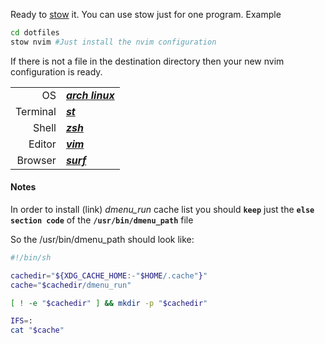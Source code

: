Ready to [stow](https://www.gnu.org/software/stow/) it.
You can use stow just for one program. Example
```sh
cd dotfiles
stow nvim #Just install the nvim configuration
```
If there is not a file in the destination directory then
your new nvim configuration is ready.

|||
|---------:|:------------------------------------------|
| OS       | ***[arch linux](https://archlinux.org)*** |
| Terminal | ***[st](https://st.suckless.org)***       |
| Shell    | ***[zsh](https://zsh.org/)***             |
| Editor   | ***[vim](http://www.vim.org)***           |
| Browser  | ***[surf](https://surf.suckless.org)***   |

#### Notes
In order to install (link) *dmenu_run* cache list
you should **`keep`** just the **`else section code`** of the
**`/usr/bin/dmenu_path`** file

So the /usr/bin/dmenu_path should look like:
```sh
#!/bin/sh

cachedir="${XDG_CACHE_HOME:-"$HOME/.cache"}"
cache="$cachedir/dmenu_run"

[ ! -e "$cachedir" ] && mkdir -p "$cachedir"

IFS=:
cat "$cache"
```
